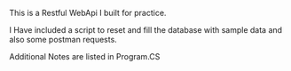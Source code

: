 This is a Restful WebApi I built for practice.

I Have included a script to reset and fill the database with sample data and also some postman requests.

Additional Notes are listed in Program.CS
